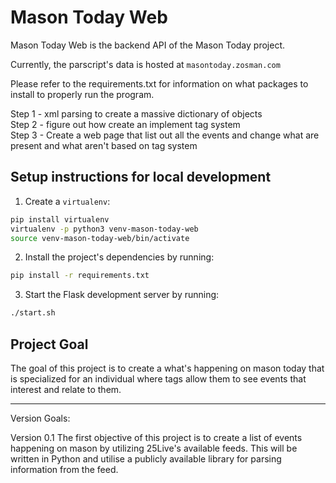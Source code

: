 # Mason Today Web

Mason Today Web is the backend API of the Mason Today project. 

Currently, the parscript's data is hosted at `masontoday.zosman.com`

Please refer to the requirements.txt for information on what packages to
install to properly run the program.

Step 1 - xml parsing to create a massive dictionary of objects  
Step 2 - figure out how create an implement tag system  
Step 3 - Create a web page that list out all the events and change what are
present and what aren't based on tag system  

## Setup instructions for local development

1) Create a `virtualenv`:

```sh
pip install virtualenv
virtualenv -p python3 venv-mason-today-web
source venv-mason-today-web/bin/activate
```

2) Install the project's dependencies by running:

```sh
pip install -r requirements.txt
```

3) Start the Flask development server by running:

```sh
./start.sh
```

## Project Goal

The goal of this project is to create a what's happening on mason today that is specialized for an individual where tags allow them to see events that interest and relate to them.

---
Version Goals:

Version 0.1
The first objective of this project is to create a list of events happening on mason by utilizing 25Live's available feeds. This will be written in Python and utilise a publicly available library for parsing information from the feed.
